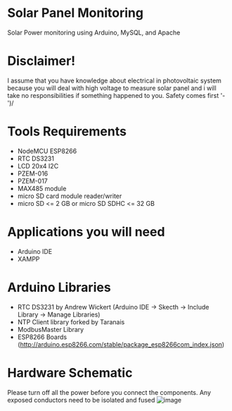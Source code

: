 # Solar Panel Monitoring 
Solar Power monitoring using Arduino, MySQL, and Apache

# Disclaimer!
I assume that you have knowledge about electrical in photovoltaic system because you will deal with high voltage to measure solar panel and i will take no responsibilities if something happened to you. Safety comes first '-')/

# Tools Requirements
  - NodeMCU ESP8266
  - RTC DS3231
  - LCD 20x4 I2C
  - PZEM-016
  - PZEM-017
  - MAX485 module
  - micro SD card module reader/writer
  - micro SD <= 2 GB or micro SD SDHC <= 32 GB

# Applications you will need
  - Arduino IDE
  - XAMPP

# Arduino Libraries
  - RTC DS3231 by Andrew Wickert (Arduino IDE -> Skecth -> Include Library -> Manage Libraries)
  - NTP Client library forked by Taranais
  - ModbusMaster Library
  - ESP8266 Boards (http://arduino.esp8266.com/stable/package_esp8266com_index.json)

# Hardware Schematic
Please turn off all the power before you connect the components. Any exposed conductors need to be isolated and fused 
![image](https://github.com/junonurakbar/PZEM016andPZEM017NodeMCU/assets/111905396/daf4d857-0464-4a29-9178-e3a978287b80)

